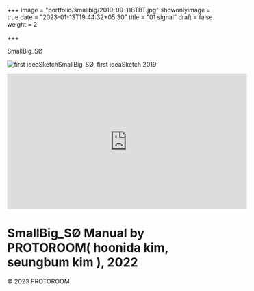 +++
image = "portfolio/smallbig/2019-09-11BTBT.jpg"
showonlyimage = true
date = "2023-01-13T19:44:32+05:30"
title = "01 signal"
draft = false
weight = 2

+++

SmallBig_SØ 

<!--more-->

![first ideaSketch](2019-09-11BTBT.jpg)SmallBig_SØ, first ideaSketch 2019

<iframe width="560" height="315" src="https://www.youtube.com/embed/co9ziGXSjrY" title="YouTube video player" frameborder="0" allow="accelerometer; autoplay; clipboard-write; encrypted-media; gyroscope; picture-in-picture; web-share" allowfullscreen></iframe>

# SmallBig_SØ Manual by PROTOROOM( hoonida kim, seungbum kim ), 2022









© 2023 PROTOROOM

